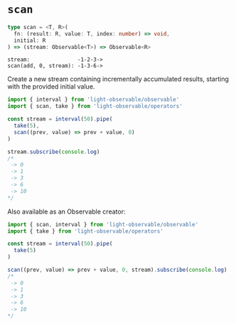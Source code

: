 # `scan`
```typescript
type scan = <T, R>(
  fn: (result: R, value: T, index: number) => void,
  initial: R
) => (stream: Observable<T>) => Observable<R>
```

```
stream:               -1-2-3->
scan(add, 0, stream): -1-3-6->
```

Create a new stream containing incrementally accumulated results, starting with the provided initial value.

```typescript
import { interval } from 'light-observable/observable'
import { scan, take } from 'light-observable/operators'

const stream = interval(50).pipe(
  take(5),
  scan((prev, value) => prev + value, 0)
)

stream.subscribe(console.log)
/*
 -> 0
 -> 1
 -> 3
 -> 6
 -> 10
*/
```

Also available as an Observable creator:
```typescript
import { scan, interval } from 'light-observable/observable'
import { take } from 'light-observable/operators'

const stream = interval(50).pipe(
  take(5)
)

scan((prev, value) => prev + value, 0, stream).subscribe(console.log)
/*
 -> 0
 -> 1
 -> 3
 -> 6
 -> 10
*/
```